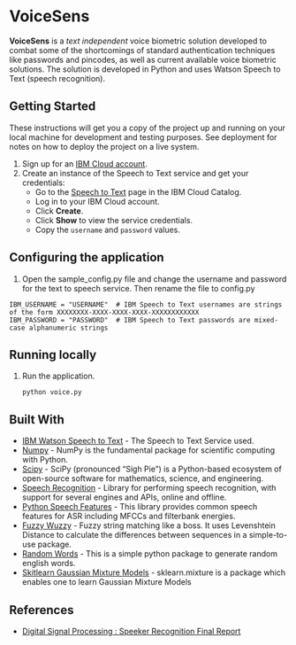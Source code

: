 # VoiceSens

<b>VoiceSens</b> is a <i>text independent</i> voice biometric solution developed to combat some of the shortcomings of standard authentication techniques like passwords and pincodes, as well as current available voice biometric solutions. The solution is developed in Python and uses Watson Speech to Text (speech recognition).

## Getting Started

These instructions will get you a copy of the project up and running on your local machine for development and testing purposes. See deployment for notes on how to deploy the project on a live system.

1. Sign up for an [IBM Cloud account](https://console.bluemix.net/registration/).
1. Create an instance of the Speech to Text service and get your credentials:
    - Go to the [Speech to Text](https://console.bluemix.net/catalog/services/speech-to-text) page in the IBM Cloud Catalog.
    - Log in to your IBM Cloud account.
    - Click **Create**.
    - Click **Show** to view the service credentials.
    - Copy the `username` and `password` values.

## Configuring the application


1. Open the sample_config.py file and change the username and password for the text to speech service. Then rename the file to config.py 

```
IBM_USERNAME = "USERNAME"  # IBM Speech to Text usernames are strings of the form XXXXXXXX-XXXX-XXXX-XXXX-XXXXXXXXXXXX
IBM_PASSWORD = "PASSWORD"  # IBM Speech to Text passwords are mixed-case alphanumeric strings
```

## Running locally

1. Run the application.

    ```
    python voice.py
    ```

## Built With

* [IBM Watson Speech to Text](https://console.bluemix.net/catalog/services/speech-to-text) - The Speech to Text Service used. 
* [Numpy](http://www.numpy.org/) - NumPy is the fundamental package for scientific computing with Python.
* [Scipy](https://www.scipy.org/) - SciPy (pronounced “Sigh Pie”) is a Python-based ecosystem of open-source software for mathematics, science, and engineering. 
* [Speech Recognition](https://pypi.org/project/SpeechRecognition/) -  Library for performing speech recognition, with support for several engines and APIs, online and offline.
* [Python Speech Features](https://python-speech-features.readthedocs.io/en/latest/) - This library provides common speech features for ASR including MFCCs and filterbank energies. 
* [Fuzzy Wuzzy](https://github.com/seatgeek/fuzzywuzzy) - Fuzzy string matching like a boss. It uses Levenshtein Distance to calculate the differences between sequences in a simple-to-use package. 
* [Random Words](https://pypi.org/project/random-word/) - This is a simple python package to generate random english words. 
* [Skitlearn Gaussian Mixture Models](https://scikit-learn.org/stable/modules/mixture.html) - sklearn.mixture is a package which enables one to learn Gaussian Mixture Models

## References

* [Digital Signal Processing : Speeker Recognition Final Report](https://raw.githubusercontent.com/ppwwyyxxspeaker-recognition/master/doc/Final-Report-Complete.pdf)
